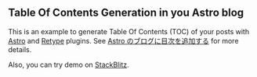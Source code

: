 ##  Table Of Contents Generation in you Astro blog



This is an example to generate Table Of Contents (TOC) of your posts with [Astro](https://astro.build/) and [Retype](https://github.com/rehypejs/rehype) plugins. See [Astro のブログに目次を追加する](https://raahii.me/posts/add-toc-to-astro-blog/) for more details. 

Also, you can try demo on [StackBlitz](https://stackblitz.com/github/raahii/astro-toc-example).
